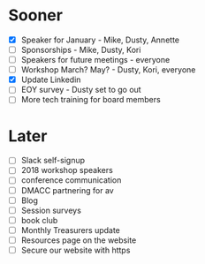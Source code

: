 # Sooner
- [X] Speaker for January  - Mike, Dusty, Annette
- [ ] Sponsorships - Mike, Dusty, Kori
- [ ] Speakers for future meetings - everyone
- [ ] Workshop March? May? - Dusty, Kori, everyone
- [X] Update Linkedin
- [ ] EOY survey - Dusty set to go out
- [ ] More tech training for board members

# Later
- [ ] Slack self-signup
- [ ] 2018 workshop speakers
- [ ] conference communication
- [ ] DMACC partnering for av
- [ ] Blog
- [ ] Session surveys
- [ ] book club
- [ ] Monthly Treasurers update
- [ ] Resources page on the website
- [ ] Secure our website with https
